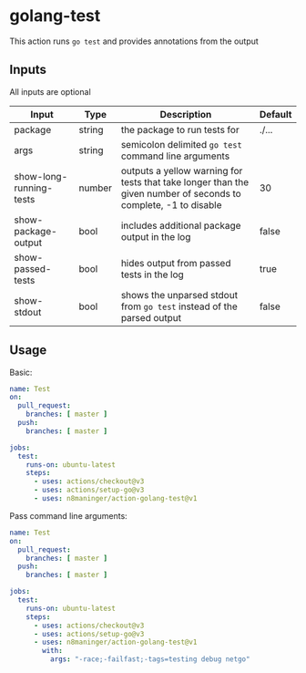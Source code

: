 # golang-test

This action runs `go test` and provides annotations from the output

## Inputs

All inputs are optional

| Input | Type | Description | Default 
--|--|--|--
package | string | the package to run tests for | ./...
args | string | semicolon delimited `go test` command line arguments |
show-long-running-tests | number | outputs a yellow warning for tests that take longer than the given number of seconds to complete, -1 to disable | 30
show-package-output | bool | includes additional package output in the log | false
show-passed-tests | bool | hides output from passed tests in the log | true
show-stdout | bool | shows the unparsed stdout from `go test` instead of the parsed output | false

## Usage

Basic:
```yml
name: Test
on:
  pull_request:
    branches: [ master ]
  push:
    branches: [ master ]

jobs:
  test:
    runs-on: ubuntu-latest
    steps:
      - uses: actions/checkout@v3
      - uses: actions/setup-go@v3
      - uses: n8maninger/action-golang-test@v1
```

Pass command line arguments:
```yml
name: Test
on:
  pull_request:
    branches: [ master ]
  push:
    branches: [ master ]

jobs:
  test:
    runs-on: ubuntu-latest
    steps:
      - uses: actions/checkout@v3
      - uses: actions/setup-go@v3
      - uses: n8maninger/action-golang-test@v1
        with:
          args: "-race;-failfast;-tags=testing debug netgo"
```
